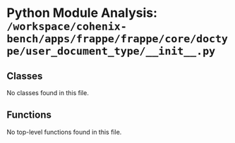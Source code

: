 # Python Module Analysis: `/workspace/cohenix-bench/apps/frappe/frappe/core/doctype/user_document_type/__init__.py`

## Classes

No classes found in this file.


## Functions

No top-level functions found in this file.
